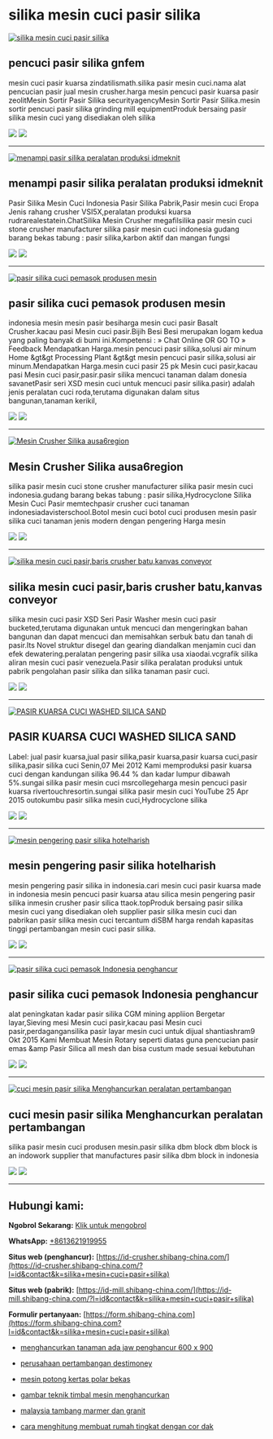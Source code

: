 # silika mesin cuci pasir silika

<a href="https://swt.shibang-china.com/?l=id&img&k=silika+mesin+cuci+pasir+silika" target="_blank">![silika mesin cuci pasir silika](http://static.shibang-china.com/all-800x300/413.jpg)</a>

## pencuci pasir silika gnfem
mesin cuci pasir kuarsa zindatilismath.silika pasir mesin cuci.nama alat pencucian pasir jual mesin crusher.harga mesin pencuci pasir kuarsa pasir zeolitMesin Sortir Pasir Silika securityagencyMesin Sortir Pasir Silika.mesin sortir pencuci pasir silika grinding mill equipmentProduk bersaing pasir silika mesin cuci yang disediakan oleh silika


<a href="https://whatsapp.shibangsoft.com/WhatsApp.php" target="_blank" title="WhatsApp">![](http://static.shibang-china.com/icon/whatsapp.png)</a> <a href="https://swt.shibang-china.com/?l=id&icon&k=silika+mesin+cuci+pasir+silika" target="_blank">![](http://static.shibang-china.com/icon/chat-id.png)</a>

---

<a href="https://swt.shibang-china.com/?l=id&img&k=silika+mesin+cuci+pasir+silika" target="_blank">![menampi pasir silika peralatan produksi idmeknit](http://static.shibang-china.com/all-800x300/362.jpg)</a>

## menampi pasir silika peralatan produksi idmeknit
Pasir Silika Mesin Cuci Indonesia Pasir Silika Pabrik,Pasir mesin cuci Eropa Jenis rahang crusher VSI5X,peralatan produksi kuarsa rudrarealestatein.ChatSilika Mesin Crusher megafilsilika pasir mesin cuci stone crusher manufacturer silika pasir mesin cuci indonesia gudang barang bekas tabung : pasir silika,karbon aktif dan mangan fungsi


<a href="https://whatsapp.shibangsoft.com/WhatsApp.php" target="_blank" title="WhatsApp">![](http://static.shibang-china.com/icon/whatsapp.png)</a> <a href="https://swt.shibang-china.com/?l=id&icon&k=silika+mesin+cuci+pasir+silika" target="_blank">![](http://static.shibang-china.com/icon/chat-id.png)</a>

---

<a href="https://swt.shibang-china.com/?l=id&img&k=silika+mesin+cuci+pasir+silika" target="_blank">![pasir silika cuci pemasok produsen mesin](http://static.shibang-china.com/all-800x300/691.jpg)</a>

## pasir silika cuci pemasok produsen mesin
indonesia mesin mesin pasir besiharga mesin cuci pasir Basalt Crusher.kacau pasi Mesin cuci pasir.Bijih Besi Besi merupakan logam kedua yang paling banyak di bumi ini.Kompetensi : » Chat Online OR GO TO » Feedback Mendapatkan Harga.mesin pencuci pasir silika,solusi air minum Home &gt&gt Processing Plant &gt&gt mesin pencuci pasir silika,solusi air minum.Mendapatkan Harga.mesin cuci pasir 25 pk Mesin cuci pasir,kacau pasi Mesin cuci pasir,pasir.pasir silika mencuci tanaman dalam donesia savanetPasir seri XSD mesin cuci untuk mencuci pasir silika.pasir) adalah jenis peralatan cuci roda,terutama digunakan dalam situs bangunan,tanaman kerikil,


<a href="https://whatsapp.shibangsoft.com/WhatsApp.php" target="_blank" title="WhatsApp">![](http://static.shibang-china.com/icon/whatsapp.png)</a> <a href="https://swt.shibang-china.com/?l=id&icon&k=silika+mesin+cuci+pasir+silika" target="_blank">![](http://static.shibang-china.com/icon/chat-id.png)</a>

---

<a href="https://swt.shibang-china.com/?l=id&img&k=silika+mesin+cuci+pasir+silika" target="_blank">![Mesin Crusher Silika ausa6region](http://static.shibang-china.com/all-800x300/531.jpg)</a>

## Mesin Crusher Silika ausa6region
silika pasir mesin cuci stone crusher manufacturer silika pasir mesin cuci indonesia.gudang barang bekas tabung : pasir silika,Hydrocyclone Silika Mesin Cuci Pasir memtechpasir crusher cuci tanaman indonesiadavisterschool.Botol mesin cuci botol cuci produsen mesin pasir silika cuci tanaman jenis modern dengan pengering Harga mesin


<a href="https://whatsapp.shibangsoft.com/WhatsApp.php" target="_blank" title="WhatsApp">![](http://static.shibang-china.com/icon/whatsapp.png)</a> <a href="https://swt.shibang-china.com/?l=id&icon&k=silika+mesin+cuci+pasir+silika" target="_blank">![](http://static.shibang-china.com/icon/chat-id.png)</a>

---

<a href="https://swt.shibang-china.com/?l=id&img&k=silika+mesin+cuci+pasir+silika" target="_blank">![silika mesin cuci pasir,baris crusher batu,kanvas conveyor](http://static.shibang-china.com/all-800x300/314.jpg)</a>

## silika mesin cuci pasir,baris crusher batu,kanvas conveyor
silika mesin cuci pasir XSD Seri Pasir Washer mesin cuci pasir bucketed,terutama digunakan untuk mencuci dan mengeringkan bahan bangunan dan dapat mencuci dan memisahkan serbuk batu dan tanah di pasir.Its Novel struktur disegel dan gearing diandalkan menjamin cuci dan efek dewatering.peralatan pengering pasir silika usa xiaodai.vcgrafik silika aliran mesin cuci pasir venezuela.Pasir silika peralatan produksi untuk pabrik pengolahan pasir silika dan silika tanaman pasir cuci.


<a href="https://whatsapp.shibangsoft.com/WhatsApp.php" target="_blank" title="WhatsApp">![](http://static.shibang-china.com/icon/whatsapp.png)</a> <a href="https://swt.shibang-china.com/?l=id&icon&k=silika+mesin+cuci+pasir+silika" target="_blank">![](http://static.shibang-china.com/icon/chat-id.png)</a>

---

<a href="https://swt.shibang-china.com/?l=id&img&k=silika+mesin+cuci+pasir+silika" target="_blank">![PASIR KUARSA CUCI WASHED SILICA SAND](http://static.shibang-china.com/all-800x300/313.jpg)</a>

## PASIR KUARSA CUCI WASHED SILICA SAND
Label: jual pasir kuarsa,jual pasir silika,pasir kuarsa,pasir kuarsa cuci,pasir silika,pasir silika cuci Senin,07 Mei 2012 Kami memproduksi pasir kuarsa cuci dengan kandungan silika 96.44 % dan kadar lumpur dibawah 5%.sungai silika pasir mesin cuci msrcollegeharga mesin pencuci pasir kuarsa rivertouchresortin.sungai silika pasir mesin cuci YouTube 25 Apr 2015 outokumbu pasir silika mesin cuci,Hydrocyclone silika


<a href="https://whatsapp.shibangsoft.com/WhatsApp.php" target="_blank" title="WhatsApp">![](http://static.shibang-china.com/icon/whatsapp.png)</a> <a href="https://swt.shibang-china.com/?l=id&icon&k=silika+mesin+cuci+pasir+silika" target="_blank">![](http://static.shibang-china.com/icon/chat-id.png)</a>

---

<a href="https://swt.shibang-china.com/?l=id&img&k=silika+mesin+cuci+pasir+silika" target="_blank">![mesin pengering pasir silika hotelharish](http://static.shibang-china.com/all-800x300/1457.jpg)</a>

## mesin pengering pasir silika hotelharish
mesin pengering pasir silika in indonesia.cari mesin cuci pasir kuarsa made in indonesia mesin pencuci pasir kuarsa atau silica mesin pengering pasir silika inmesin crusher pasir silica ttaok.topProduk bersaing pasir silika mesin cuci yang disediakan oleh supplier pasir silika mesin cuci dan pabrikan pasir silika mesin cuci tercantum diSBM harga rendah kapasitas tinggi pertambangan mesin cuci pasir silika.


<a href="https://whatsapp.shibangsoft.com/WhatsApp.php" target="_blank" title="WhatsApp">![](http://static.shibang-china.com/icon/whatsapp.png)</a> <a href="https://swt.shibang-china.com/?l=id&icon&k=silika+mesin+cuci+pasir+silika" target="_blank">![](http://static.shibang-china.com/icon/chat-id.png)</a>

---

<a href="https://swt.shibang-china.com/?l=id&img&k=silika+mesin+cuci+pasir+silika" target="_blank">![pasir silika cuci pemasok Indonesia penghancur](http://static.shibang-china.com/all-800x300/493.jpg)</a>

## pasir silika cuci pemasok Indonesia penghancur
alat peningkatan kadar pasir silika CGM mining appliion ﻿Bergetar layar,Sieving mesi ﻿Mesin cuci pasir,kacau pasi ﻿Mesin cuci pasir,perdagangansilika pasir layar mesin cuci untuk dijual shantiashram9 Okt 2015 Kami Membuat Mesin Rotary seperti diatas guna pencucian pasir emas &amp Pasir Silica all mesh dan bisa custum made sesuai kebutuhan


<a href="https://whatsapp.shibangsoft.com/WhatsApp.php" target="_blank" title="WhatsApp">![](http://static.shibang-china.com/icon/whatsapp.png)</a> <a href="https://swt.shibang-china.com/?l=id&icon&k=silika+mesin+cuci+pasir+silika" target="_blank">![](http://static.shibang-china.com/icon/chat-id.png)</a>

---

<a href="https://swt.shibang-china.com/?l=id&img&k=silika+mesin+cuci+pasir+silika" target="_blank">![cuci mesin pasir silika Menghancurkan peralatan pertambangan](http://static.shibang-china.com/all-800x300/951.jpg)</a>

## cuci mesin pasir silika Menghancurkan peralatan pertambangan
silika pasir mesin cuci produsen mesin.pasir silika dbm block dbm block is an indowork supplier that manufactures pasir silika dbm block in indonesia

<a href="https://whatsapp.shibangsoft.com/WhatsApp.php" target="_blank" title="WhatsApp">![](http://static.shibang-china.com/icon/whatsapp.png)</a> <a href="https://swt.shibang-china.com/?l=id&icon&k=silika+mesin+cuci+pasir+silika" target="_blank">![](http://static.shibang-china.com/icon/chat-id.png)</a>

---
## Hubungi kami:

**Ngobrol Sekarang:** [Klik untuk mengobrol](https://swt.shibang-china.com?l=id&contact&k=silika+mesin+cuci+pasir+silika)

**WhatsApp:**  [+8613621919955](https://whatsapp.shibangsoft.com/WhatsApp.php)

**Situs web (penghancur):** [https://id-crusher.shibang-china.com/](https://id-crusher.shibang-china.com/?l=id&contact&k=silika+mesin+cuci+pasir+silika)

**Situs web (pabrik):** [https://id-mill.shibang-china.com/](https://id-mill.shibang-china.com/?l=id&contact&k=silika+mesin+cuci+pasir+silika)

**Formulir pertanyaan:** [https://form.shibang-china.com](https://form.shibang-china.com?l=id&contact&k=silika+mesin+cuci+pasir+silika)

* [menghancurkan tanaman ada jaw penghancur 600 x 900](../40/menghancurkan%20tanaman%20ada%20jaw%20penghancur%20600%20x%20900.md)

* [perusahaan pertambangan destimoney](../39/perusahaan%20pertambangan%20destimoney.md)

* [mesin potong kertas polar bekas](../31/mesin%20potong%20kertas%20polar%20bekas.md)

* [gambar teknik timbal mesin menghancurkan](../40/gambar%20teknik%20timbal%20mesin%20menghancurkan.md)

* [malaysia tambang marmer dan granit](../32/malaysia%20tambang%20marmer%20dan%20granit.md)

* [cara menghitung membuat rumah tingkat dengan cor dak](../40/cara%20menghitung%20membuat%20rumah%20tingkat%20dengan%20cor%20dak.md)